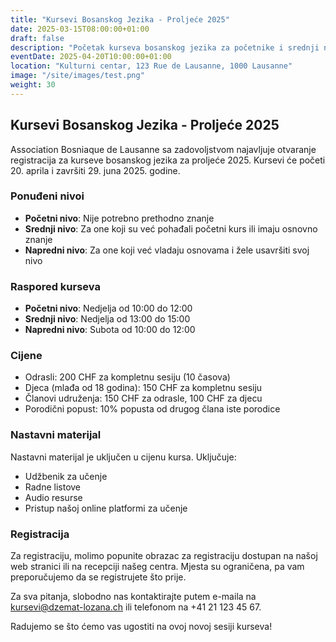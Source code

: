 ```yaml
---
title: "Kursevi Bosanskog Jezika - Proljeće 2025"
date: 2025-03-15T08:00:00+01:00
draft: false
description: "Početak kurseva bosanskog jezika za početnike i srednji nivo."
eventDate: 2025-04-20T10:00:00+01:00
location: "Kulturni centar, 123 Rue de Lausanne, 1000 Lausanne"
image: "/site/images/test.png"
weight: 30
---
```


## Kursevi Bosanskog Jezika - Proljeće 2025

Association Bosniaque de Lausanne sa zadovoljstvom najavljuje otvaranje registracija za kurseve bosanskog jezika za proljeće 2025. Kursevi će početi 20. aprila i završiti 29. juna 2025. godine.

### Ponuđeni nivoi

- **Početni nivo**: Nije potrebno prethodno znanje
- **Srednji nivo**: Za one koji su već pohađali početni kurs ili imaju osnovno znanje
- **Napredni nivo**: Za one koji već vladaju osnovama i žele usavršiti svoj nivo

### Raspored kurseva

- **Početni nivo**: Nedjelja od 10:00 do 12:00
- **Srednji nivo**: Nedjelja od 13:00 do 15:00
- **Napredni nivo**: Subota od 10:00 do 12:00

### Cijene

- Odrasli: 200 CHF za kompletnu sesiju (10 časova)
- Djeca (mlađa od 18 godina): 150 CHF za kompletnu sesiju
- Članovi udruženja: 150 CHF za odrasle, 100 CHF za djecu
- Porodični popust: 10% popusta od drugog člana iste porodice

### Nastavni materijal

Nastavni materijal je uključen u cijenu kursa. Uključuje:
- Udžbenik za učenje
- Radne listove
- Audio resurse
- Pristup našoj online platformi za učenje

### Registracija

Za registraciju, molimo popunite obrazac za registraciju dostupan na našoj web stranici ili na recepciji našeg centra. Mjesta su ograničena, pa vam preporučujemo da se registrujete što prije.

Za sva pitanja, slobodno nas kontaktirajte putem e-maila na kursevi@dzemat-lozana.ch ili telefonom na +41 21 123 45 67.

Radujemo se što ćemo vas ugostiti na ovoj novoj sesiji kurseva!